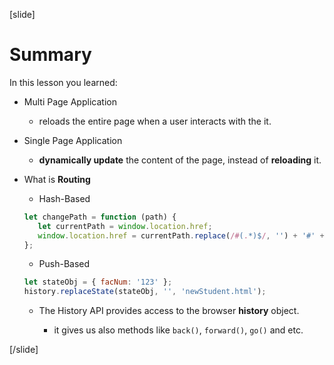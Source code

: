 [slide]

# Summary

In this lesson you learned:

- Multi Page Application

   - reloads the entire page when a user interacts with the it.

- Single Page Application

   - **dynamically update** the content of the page, instead of **reloading** it.

- What is **Routing**

   - Hash-Based

   ```js
   let changePath = function (path) {
      let currentPath = window.location.href;
      window.location.href = currentPath.replace(/#(.*)$/, '') + '#' + path;
   };
   ```

   - Push-Based

   ```js
   let stateObj = { facNum: '123' };
   history.replaceState(stateObj, '', 'newStudent.html');
   ```

   - The History API provides access to the browser **history** object.

      - it gives us also methods like `back()`, `forward()`, `go()` and etc.

[/slide]
